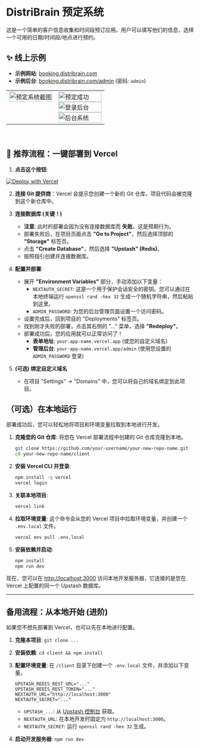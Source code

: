# DistriBrain 预定系统

这是一个简单的客户信息收集和时间段预订应用。用户可以填写他们的信息，选择一个可用的日期/时间段/地点进行预约。

## ✨ 线上示例

- **示例网站**: [booking.distribrain.com](https://booking.distribrain.com)
- **示例后台**: [booking.distribrain.com/admin](https://booking.distribrain.com/admin) (密码: `admin`)

<table>
  <tbody>
    <tr>
      <td width="50%" valign="top">
        <img alt="预定系统截图" src="https://github.com/user-attachments/assets/5c1a0d03-bee6-4f09-bcad-c7276d23d5ee" width="100%">
      </td>
      <td width="50%" valign="top">
        <img alt="预定成功" src="https://github.com/user-attachments/assets/7ed37f97-21c1-402f-8152-697c1712cee4" width="100%"><br>
        <img alt="登录后台" src="https://github.com/user-attachments/assets/60f6b7d2-894a-4425-b8c4-7d4b3a0b5f11" width="100%"><br>
        <img alt="后台系统" src="https://github.com/user-attachments/assets/bca12968-a8f2-43a1-8705-520da2de4882" width="100%">
      </td>
    </tr>
  </tbody>
</table>
<br/>

## 🚀 推荐流程：一键部署到 Vercel

1.  **点击这个按钮**:
<a href="https://vercel.com/new/clone?repository-url=https%3A%2F%2Fgithub.com%2Fdoem97%2Fsimple-form" target="_blank" rel="noopener noreferrer">
    <img src="https://vercel.com/button" alt="Deploy with Vercel" />
</a>

2.  **连接 Git 提供商**：Vercel 会提示您创建一个新的 Git 仓库，项目代码会被克隆到这个新仓库中。
3.  **连接数据库 (关键！)**
    - **注意**: 此时的部署会因为没有连接数据库而 **失败**。这是预期行为。
    - 部署失败后，在项目页面点击 **"Go to Project"**，然后选择顶部的 **"Storage"** 标签页。
    - 点击 **"Create Database"**，然后选择 **"Upstash" (Redis)**。
    - 按照指引创建并连接数据库。
3.  **配置并部署**:
    - 展开 **"Environment Variables"** 部分，手动添加以下变量：
      - `NEXTAUTH_SECRET`: 这是一个用于保护会话安全的密钥。您可以通过在本地终端运行 `openssl rand -hex 32` 生成一个随机字符串，然后粘贴到这里。
      - `ADMIN_PASSWORD`: 为您的后台管理页面设置一个访问密码。
    - 设置完成后，回到项目的 "Deployments" 标签页。
    - 找到刚才失败的部署，点击其右侧的 "..." 菜单，选择 **"Redeploy"**。
    - 部署成功后，您的应用就可以正常访问了！
      - **表单地址**: `your-app-name.vercel.app` (或您的自定义域名)
      - **管理后台**: `your-app-name.vercel.app/admin` (使用您设置的 `ADMIN_PASSWORD` 登录)

6.  **(可选) 绑定自定义域名**
    - 在项目 "Settings" -> "Domains" 中，您可以将自己的域名绑定到此项目。

## （可选）在本地运行

部署成功后，您可以轻松地将项目和环境变量拉取到本地进行开发。

1.  **克隆您的 Git 仓库**:
    将您在 Vercel 部署流程中创建的 Git 仓库克隆到本地。
    ```bash
    git clone https://github.com/your-username/your-new-repo-name.git
    cd your-new-repo-name/client
    ```

2.  **安装 Vercel CLI 并登录**:
    ```bash
    npm install -g vercel
    vercel login
    ```

3.  **关联本地项目**:
    ```bash
    vercel link
    ```

4.  **拉取环境变量**:
    这个命令会从您的 Vercel 项目中拉取环境变量，并创建一个 `.env.local` 文件。
    ```bash
    vercel env pull .env.local
    ```

5.  **安装依赖并启动**:
    ```bash
    npm install
    npm run dev
    ```

现在，您可以在 [http://localhost:3000](http://localhost:3000) 访问本地开发服务器，它连接的是您在 Vercel 上配置的同一个 Upstash 数据库。

---

## 备用流程：从本地开始 (进阶)

如果您不想先部署到 Vercel，也可以先在本地进行配置。

1.  **克隆本项目**: `git clone ...`
2.  **安装依赖**: `cd client && npm install`
3.  **配置环境变量**:
    在 `/client` 目录下创建一个 `.env.local` 文件，并添加以下变量。

    ```env
    UPSTASH_REDIS_REST_URL="..."
    UPSTASH_REDIS_REST_TOKEN="..."
    NEXTAUTH_URL="http://localhost:3000"
    NEXTAUTH_SECRET="..."
    ```
    - `UPSTASH_...`: 从 [Upstash 控制台](https://console.upstash.com/) 获取。
    - `NEXTAUTH_URL`: 在本地开发时固定为 `http://localhost:3000`。
    - `NEXTAUTH_SECRET`: 运行 `openssl rand -hex 32` 生成。

4.  **启动开发服务器**: `npm run dev`
